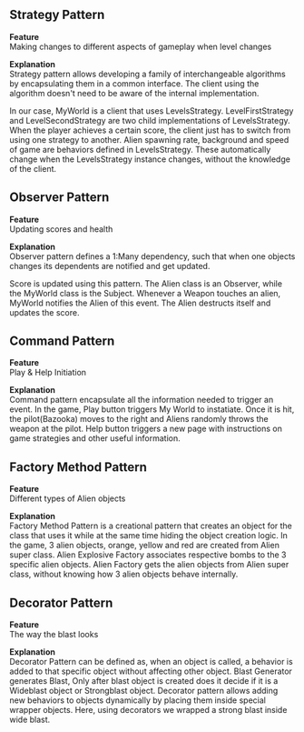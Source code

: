 ## Strategy Pattern

**Feature**</br>
Making changes to different aspects of gameplay when level changes

**Explanation**</br>
Strategy pattern allows developing a family of interchangeable algorithms by encapsulating them in a common interface. The client using the algorithm doesn't need to be aware of the internal implementation.

In our case, MyWorld is a client that uses LevelsStrategy.
LevelFirstStrategy and LevelSecondStrategy are two child implementations of LevelsStrategy.
When the player achieves a certain score, the client just has to switch from using one strategy to another.
Alien spawning rate, background and speed of game are behaviors defined in LevelsStrategy.
These automatically change when the LevelsStrategy instance changes, without the knowledge of the client.

## Observer Pattern

**Feature**</br>
Updating scores and health

**Explanation**</br>
Observer pattern defines a 1:Many dependency, such that when one objects changes its dependents are notified and get updated. 

Score is updated using this pattern.
The Alien class is an Observer, while the MyWorld class is the Subject.
Whenever a Weapon touches an alien, MyWorld notifies the Alien of this event.
The Alien destructs itself and updates the score.


## Command Pattern

**Feature**</br>
Play &  Help Initiation

**Explanation**</br>
Command pattern encapsulate all the information needed to trigger an event. 
In the game, Play button triggers My World to instatiate. Once it is hit, the pilot(Bazooka) moves to the right and Aliens randomly throws the weapon at the pilot. 
Help button triggers a new page with instructions on game strategies and other useful information.


## Factory Method Pattern

**Feature**</br>
Different types of Alien objects 

**Explanation**</br>
Factory Method Pattern is a creational pattern that creates an object for the class that uses it while at the same time hiding the object creation logic.
In the game, 3 alien objects, orange, yellow and red are created from Alien super class. Alien Explosive Factory associates respective bombs to the 3 specific alien objects. Alien Factory gets the alien objects from Alien super class, without knowing how 3 alien objects behave internally.

## Decorator Pattern

**Feature**</br>
The way the blast looks

**Explanation**</br>
Decorator Pattern can be defined as, when an object is called, a behavior is added to that specific object without affecting other object. Blast Generator generates Blast, Only after blast object is created does it decide if it is a Wideblast object or Strongblast object. Decorator pattern allows adding new behaviors to objects dynamically by placing them inside special wrapper objects. Here, using decorators we wrapped a strong blast inside wide blast.

